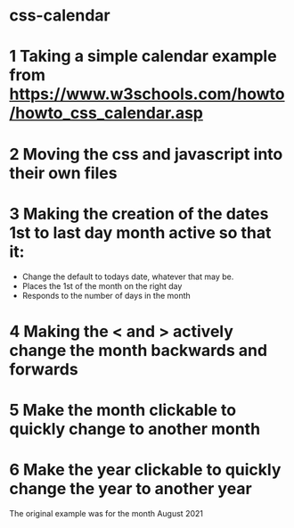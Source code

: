 # css-calendar
# 1 Taking a simple calendar example from https://www.w3schools.com/howto/howto_css_calendar.asp
# 2 Moving the css and javascript into their own files
# 3 Making the creation of the dates 1st to last day month active so that it:
* Change the default to todays date, whatever that may be.
* Places the 1st of the month on the right day
* Responds to the number of days in the month
# 4 Making the < and > actively change the month backwards and forwards
# 5 Make the month clickable to quickly change to another month
# 6 Make the year clickable to quickly change the year to another year

The original example was for the month August 2021
